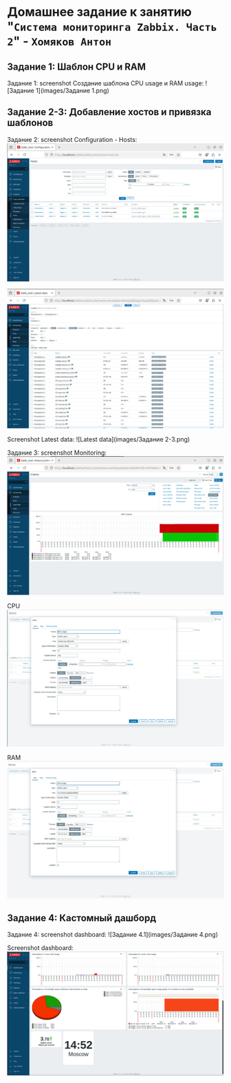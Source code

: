 # Домашнее задание к занятию "`Система мониторинга Zabbix. Часть 2`" - `Хомяков Антон`


## Задание 1: Шаблон CPU и RAM
Задание 1: screenshot Создание шаблона CPU usage и RAM usage:
![Задание 1](images/Задание 1.png)

## Задание 2-3: Добавление хостов и привязка шаблонов
Задание 2: screenshot Configuration - Hosts:
![Задание 2](images/Задание_2.png)

![Задание 2.1](images/Задание_2.1.png)

Screenshot Latest data:
![Latest data](images/Задание 2-3.png)

Задание 3: screenshot Monitoring: 
![Задание 3](images/Задание_3.png)

CPU
![CPU](images/CPU.png)

RAM
![RAM](images/RAM.png)

## Задание 4: Кастомный дашборд
Задание 4: screenshot dashboard:
![Задание 4.1](images/Задание 4.png)

Screenshot dashboard:
![Задание 4.2](images/Задание_4.2.png)
